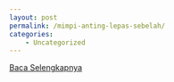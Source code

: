 ```yaml
---
layout: post
permalink: /mimpi-anting-lepas-sebelah/
categories:
    - Uncategorized
---
```


[Baca Selengkapnya](/10)